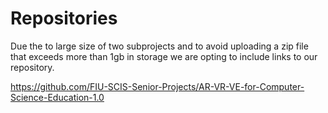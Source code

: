 # Repositories
Due the to large size of two subprojects and to avoid uploading a zip file that exceeds more than 1gb in storage we are opting to include links to our repository.

https://github.com/FIU-SCIS-Senior-Projects/AR-VR-VE-for-Computer-Science-Education-1.0
